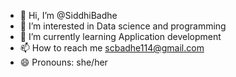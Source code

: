 - 👋 Hi, I’m @SiddhiBadhe
- 👀 I’m interested in Data science and programming
- 🌱 I’m currently learning Application development
- 📫 How to reach me scbadhe114@gmail.com
- 😄 Pronouns: she/her
  

<!---
SiddhiBadhe/SiddhiBadhe is a ✨ special ✨ repository because its `README.md` (this file) appears on your GitHub profile.
You can click the Preview link to take a look at your changes.
--->
